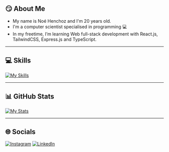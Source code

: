 ## 😏 About Me

* My name is Noé Henchoz and I'm 20 years old.
* I'm a computer scientist specialised in programming 💻
* In my freetime, I’m learning Web full-stack development with React.js, TailwindCSS, Express.js and TypeScript.

---

## 💻 Skills

[![My Skills](https://skillicons.dev/icons?i=react,ts,express,php,java,tailwind,idea&theme=light)](https://skillicons.dev)

---

## 📊 GitHub Stats

[![My Stats](https://github-readme-stats.vercel.app/api/top-langs/?username=henchoznoe&theme=vue-dark&hide_border=true&include_all_commits=true&langs_count=3)]([https://visitcount.itsvg.in](https://github-readme-stats.vercel.app/api/top-langs/?username=henchoznoe&theme=vue-dark&hide_border=true&include_all_commits=true&langs_count=3))

---

## 🌐 Socials

[![Instagram](https://img.shields.io/badge/Instagram-%23E4405F.svg?logo=Instagram&logoColor=white)](https://instagram.com/henchoznoe) [![LinkedIn](https://img.shields.io/badge/LinkedIn-%230077B5.svg?logo=linkedin&logoColor=white)](https://linkedin.com/in/henchoznoe)

